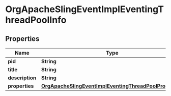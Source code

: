 

# OrgApacheSlingEventImplEventingThreadPoolInfo

## Properties

Name | Type | Description | Notes
------------ | ------------- | ------------- | -------------
**pid** | **String** |  |  [optional]
**title** | **String** |  |  [optional]
**description** | **String** |  |  [optional]
**properties** | [**OrgApacheSlingEventImplEventingThreadPoolProperties**](OrgApacheSlingEventImplEventingThreadPoolProperties.md) |  |  [optional]



